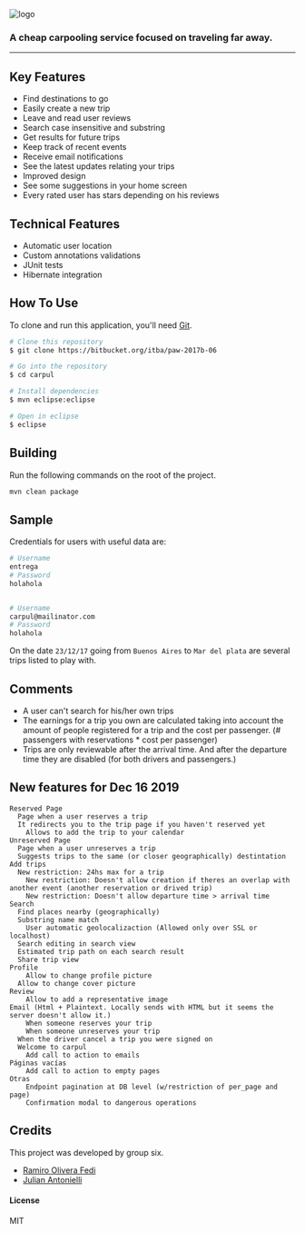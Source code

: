 ![logo](http://pawserver.it.itba.edu.ar/paw-2017b-6/logo.52b8927a.png)

### A cheap carpooling service focused on traveling far away.

---

## Key Features

- Find destinations to go
- Easily create a new trip
- Leave and read user reviews
- Search case insensitive and substring
- Get results for future trips
- Keep track of recent events
- Receive email notifications
- See the latest updates relating your trips
- Improved design
- See some suggestions in your home screen
- Every rated user has stars depending on his reviews

## Technical Features

- Automatic user location
- Custom annotations validations
- JUnit tests
- Hibernate integration

## How To Use

To clone and run this application, you'll need [Git](https://git-scm.com).

```bash
# Clone this repository
$ git clone https://bitbucket.org/itba/paw-2017b-06

# Go into the repository
$ cd carpul

# Install dependencies
$ mvn eclipse:eclipse

# Open in eclipse
$ eclipse
```

## Building

Run the following commands on the root of the project.

```bash
mvn clean package
```

## Sample

Credentials for users with useful data are:

```bash
# Username
entrega
# Password
holahola


# Username
carpul@mailinator.com
# Password
holahola
```

On the date `23/12/17` going from `Buenos Aires` to `Mar del plata` are several trips listed to play with.

## Comments

- A user can't search for his/her own trips
- The earnings for a trip you own are calculated taking into account the amount of people registered for a trip and the cost per passenger. (# passengers with reservations \* cost per passenger)
- Trips are only reviewable after the arrival time. And after the departure time they are disabled (for both drivers and passengers.)

## New features for Dec 16 2019

```
Reserved Page
  Page when a user reserves a trip
  It redirects you to the trip page if you haven't reserved yet
	Allows to add the trip to your calendar
Unreserved Page
  Page when a user unreserves a trip
  Suggests trips to the same (or closer geographically) destintation
Add trips
  New restriction: 24hs max for a trip
	New restriction: Doesn't allow creation if theres an overlap with another event (another reservation or drived trip)
	New restriction: Doesn't allow departure time > arrival time
Search
  Find places nearby (geographically)
  Substring name match
	User automatic geolocalizaction (Allowed only over SSL or localhost)
  Search editing in search view
  Estimated trip path on each search result
  Share trip view
Profile
	Allow to change profile picture
  Allow to change cover picture
Review
	Allow to add a representative image
Email (Html + Plaintext. Locally sends with HTML but it seems the server doesn't allow it.)
	When someone reserves your trip
	When someone unreserves your trip
  When the driver cancel a trip you were signed on
  Welcome to carpul
	Add call to action to emails
Páginas vacías
	Add call to action to empty pages
Otras
	Endpoint pagination at DB level (w/restriction of per_page and page)
	Confirmation modal to dangerous operations
```

## Credits

This project was developed by group six.

- [Ramiro Olivera Fedi](https://github.com/ramadis)
- [Julian Antonielli](https://github.com/jjant)

#### License

MIT
